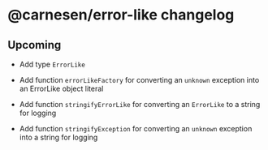 # **@carnesen/error-like** changelog

## Upcoming

- Add type `ErrorLike`

- Add function `errorLikeFactory` for converting an `unknown` exception into an ErrorLike object literal

- Add function `stringifyErrorLike` for converting an `ErrorLike` to a string for logging

- Add function `stringifyException` for converting an `unknown` exception into a string for logging
